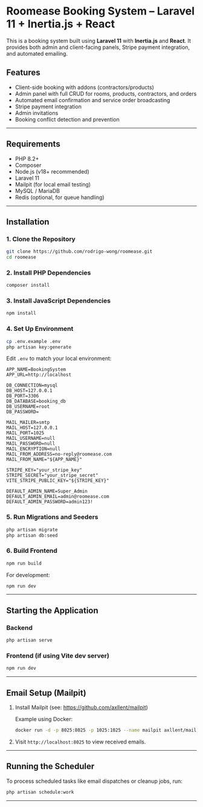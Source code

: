 # Roomease Booking System – Laravel 11 + Inertia.js + React

This is a booking system built using **Laravel 11** with **Inertia.js** and **React**. It provides both admin and client-facing panels, Stripe payment integration, and automated emailing.

## Features

- Client-side booking with addons (contractors/products)
- Admin panel with full CRUD for rooms, products, contractors, and orders
- Automated email confirmation and service order broadcasting
- Stripe payment integration
- Admin invitations
- Booking conflict detection and prevention

---

## Requirements

- PHP 8.2+
- Composer
- Node.js (v18+ recommended)
- Laravel 11
- Mailpit (for local email testing)
- MySQL / MariaDB
- Redis (optional, for queue handling)

---

## Installation

### 1. Clone the Repository

```bash
git clone https://github.com/rodrigo-wong/roomease.git
cd roomease
```

### 2. Install PHP Dependencies

```bash
composer install
```

### 3. Install JavaScript Dependencies

```bash
npm install
```

### 4. Set Up Environment

```bash
cp .env.example .env
php artisan key:generate
```

Edit `.env` to match your local environment:

```
APP_NAME=BookingSystem
APP_URL=http://localhost

DB_CONNECTION=mysql
DB_HOST=127.0.0.1
DB_PORT=3306
DB_DATABASE=booking_db
DB_USERNAME=root
DB_PASSWORD=

MAIL_MAILER=smtp
MAIL_HOST=127.0.0.1
MAIL_PORT=1025
MAIL_USERNAME=null
MAIL_PASSWORD=null
MAIL_ENCRYPTION=null
MAIL_FROM_ADDRESS=no-reply@roomease.com
MAIL_FROM_NAME="${APP_NAME}"

STRIPE_KEY="your_stripe_key"
STRIPE_SECRET="your_stripe_secret"
VITE_STRIPE_PUBLIC_KEY="${STRIPE_KEY}"

DEFAULT_ADMIN_NAME=Super_Admin
DEFAULT_ADMIN_EMAIL=admin@roomease.com
DEFAULT_ADMIN_PASSWORD=admin123!
```

### 5. Run Migrations and Seeders

```bash
php artisan migrate
php artisan db:seed
```

### 6. Build Frontend

```bash
npm run build
```

For development:

```bash
npm run dev
```

---

## Starting the Application

### Backend

```bash
php artisan serve
```

### Frontend (if using Vite dev server)

```bash
npm run dev
```

---

## Email Setup (Mailpit)

1. Install Mailpit (see: https://github.com/axllent/mailpit)

    Example using Docker:

    ```bash
    docker run -d -p 8025:8025 -p 1025:1025 --name mailpit axllent/mailpit
    ```

2. Visit `http://localhost:8025` to view received emails.

---

## Running the Scheduler

To process scheduled tasks like email dispatches or cleanup jobs, run:

```bash
php artisan schedule:work
```

---
